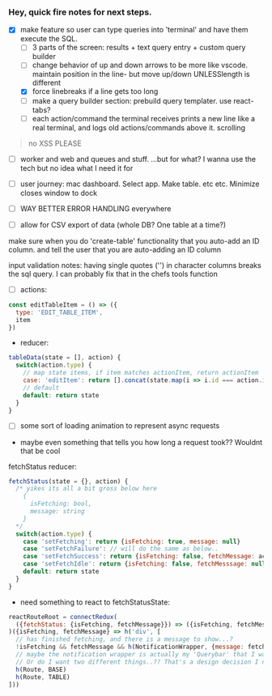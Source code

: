 ### Hey, quick fire notes for next steps.

- [x] make feature so user can type queries into 'terminal' and have them execute the SQL.
  - [ ] 3 parts of the screen: results + text query entry + custom query builder
  - [ ] change behavior of up and down arrows to be more like vscode. maintain position in the line- but move up/down UNLESSlength is different
  - [x] force linebreaks if a line gets too long 
  - [ ] make a query builder section: prebuild query templater. use react-tabs?
  - [ ] each action/command the terminal receives prints a new line like a real terminal, and logs old actions/commands above it. scrolling
 > no XSS PLEASE

- [ ] worker and web and queues and stuff. ...but for what? I wanna use the tech but no idea what I need it for

- [ ] user journey: mac dashboard. Select app. Make table. etc etc. Minimize closes window to dock

- [ ] WAY BETTER ERROR HANDLING everywhere

- [ ] allow for CSV export of data (whole DB? One table at a time?)

make sure when you do 'create-table' functionality that you auto-add an ID column.
and tell the user that you are auto-adding an ID column

input validation notes: having single quotes ('') in character columns breaks the sql query. I can probably fix that in the chefs tools function

- [ ] actions:
```js
const editTableItem = () => ({
  type: 'EDIT_TABLE_ITEM',
  item
})
```
- reducer:
```js
tableData(state = [], action) {
  switch(action.type) {
    // map state items, if item matches actionItem, return actionItem
    case: 'editItem': return [].concat(state.map(i => i.id === action.item.id ? action.item : i))
    // default
    default: return state
  }
}
```


- [ ] some sort of loading animation to represent async requests
- maybe even something that tells you how long a request took?? Wouldnt that be cool

fetchStatus reducer:
```js
fetchStatus(state = {}, action) {
  /* yikes its all a bit gross below here
    {
      isFetching: bool,
      message: string
    }
  */
  switch(action.type) {
    case 'setFetching': return {isFetching: true, message: null}
    case 'setFetchFailure': // will do the same as below..
    case 'setFetchSuccess': return {isFetching: false, fetchMessage: action.message}
    case 'setFetchIdle': return {isFetching: false, fetchMesssage: null}
    default: return state
  }
}
```
- need something to react to fetchStatusState: 
```js
reactRouteRoot = connectRedux(
  ({fetchStatus: {isFetching, fetchMessage}}) => ({isFetching, fetchMessage})
)({isFetching, fetchMessage} => h('div', [
  // has finished fetching, and there is a message to show...?
  !isFetching && fetchMessage && h(NotificationWrapper, {message: fetchMessage})
  // maybe the notification wrapper is actually my 'Querybar' that I wanted
  // Or do I want two different things..?? That's a design decision I need to make
  h(Route, BASE)
  h(Route, TABLE)
]))
```